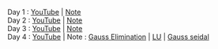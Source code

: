 Day 1 : [YouTube](https://www.youtube.com/watch?v=lgBj6ZtkFv8) | [Note](https://github.com/UEMK-CS-2019/Classes-YT-link/blob/main/Mathematics%20and%20Stat.%204/Notes/NM%20Intro%20(CS).pdf) </br>
Day 2 : [YouTube](https://www.youtube.com/watch?v=ymv5Bs5462k) | [Note](https://github.com/UEMK-CS-2019/Classes-YT-link/blob/main/Mathematics%20and%20Stat.%204/Notes/Regula%20Falsi%20Method.pdf)</br>
Day 3 : [YouTube](https://www.youtube.com/watch?v=1YELCKd66t4) | [Note]()</br>
Day 4 : [YouTube]() | Note : [Gauss Elimination](https://github.com/UEMK-CS-2019/Classes-YT-link/blob/main/Mathematics%20and%20Stat.%204/Notes/1.%20GAUSS%20ELIMINATION.pdf) | [LU](https://github.com/UEMK-CS-2019/Classes-YT-link/blob/main/Mathematics%20and%20Stat.%204/Notes/LU.pdf) | [Gauss seidal](https://github.com/UEMK-CS-2019/Classes-YT-link/blob/main/Mathematics%20and%20Stat.%204/Notes/Gauss%20seidal.pdf)</br> 
